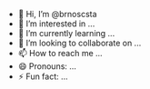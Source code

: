- 👋 Hi, I’m @brnoscsta
- 👀 I’m interested in ...
- 🌱 I’m currently learning ...
- 💞️ I’m looking to collaborate on ...
- 📫 How to reach me ...
- 😄 Pronouns: ...
- ⚡ Fun fact: ...

<!---
brnoscsta/brnoscsta is a ✨ special ✨ repository because its `README.md` (this file) appears on your GitHub profile.
You can click the Preview link to take a look at your changes.
--->
